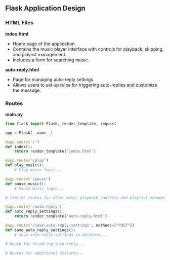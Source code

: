 ## Flask Application Design

### HTML Files

**index.html**

* Home page of the application.
* Contains the music player interface with controls for playback, skipping, and playlist management.
* Includes a form for searching music.

**auto-reply.html**

* Page for managing auto-reply settings.
* Allows users to set up rules for triggering auto-replies and customize the message.

### Routes

**main.py**

```python
from flask import Flask, render_template, request

app = Flask(__name__)

@app.route('/')
def index():
    return render_template('index.html')

@app.route('/play')
def play_music():
    # Play music logic...

@app.route('/pause')
def pause_music():
    # Pause music logic...

# Similar routes for other music playback controls and playlist management...

@app.route('/auto-reply')
def auto_reply_settings():
    return render_template('auto-reply.html')

@app.route('/save-auto-reply-settings', methods=["POST"])
def save_auto_reply_settings():
    # Save auto-reply settings in database...

# Route for disabling auto-reply...

# Routes for additional features...
```